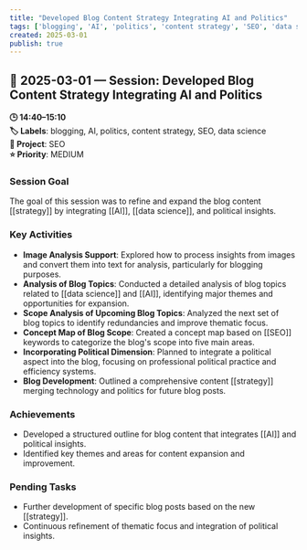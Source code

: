 ```yaml
---
title: "Developed Blog Content Strategy Integrating AI and Politics"
tags: ['blogging', 'AI', 'politics', 'content strategy', 'SEO', 'data science']
created: 2025-03-01
publish: true
---
```


## 📅 2025-03-01 — Session: Developed Blog Content Strategy Integrating AI and Politics

**🕒 14:40–15:10**  
**🏷️ Labels**: blogging, AI, politics, content strategy, SEO, data science  
**📂 Project**: SEO  
**⭐ Priority**: MEDIUM  


### Session Goal
The goal of this session was to refine and expand the blog content [[strategy]] by integrating [[AI]], [[data science]], and political insights.

### Key Activities
- **Image Analysis Support**: Explored how to process insights from images and convert them into text for analysis, particularly for blogging purposes.
- **Analysis of Blog Topics**: Conducted a detailed analysis of blog topics related to [[data science]] and [[AI]], identifying major themes and opportunities for expansion.
- **Scope Analysis of Upcoming Blog Topics**: Analyzed the next set of blog topics to identify redundancies and improve thematic focus.
- **Concept Map of Blog Scope**: Created a concept map based on [[SEO]] keywords to categorize the blog's scope into five main areas.
- **Incorporating Political Dimension**: Planned to integrate a political aspect into the blog, focusing on professional political practice and efficiency systems.
- **Blog Development**: Outlined a comprehensive content [[strategy]] merging technology and politics for future blog posts.

### Achievements
- Developed a structured outline for blog content that integrates [[AI]] and political insights.
- Identified key themes and areas for content expansion and improvement.

### Pending Tasks
- Further development of specific blog posts based on the new [[strategy]].
- Continuous refinement of thematic focus and integration of political insights.
